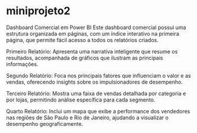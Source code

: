 # miniprojeto2
Dashboard Comercial em Power BI
Este dashboard comercial possui uma estrutura organizada em páginas, com um índice interativo na primeira página, que permite fácil acesso a todos os relatórios criados.

Primeiro Relatório: Apresenta uma narrativa inteligente que resume os resultados, acompanhada de gráficos que ilustram as principais informações.

Segundo Relatório: Foca nos principais fatores que influenciam o valor e as vendas, oferecendo insights sobre os impulsionadores de desempenho.

Terceiro Relatório: Mostra uma faixa de vendas detalhada por categoria e por lojas, permitindo análise específica para cada segmento.

Quarto Relatório: Inclui um mapa que exibe a performance dos vendedores nas regiões de São Paulo e Rio de Janeiro, ajudando a visualizar o desempenho geograficamente.
